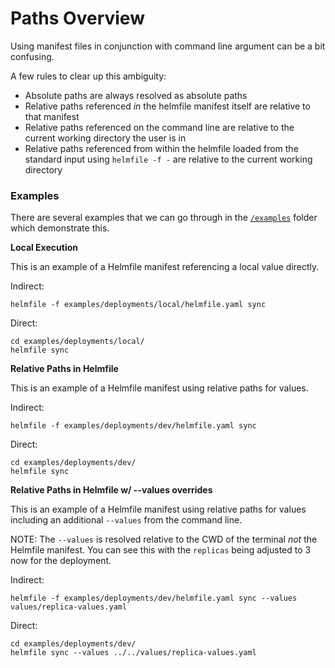 # Paths Overview

Using manifest files in conjunction with command line argument can be a bit confusing.

A few rules to clear up this ambiguity:

- Absolute paths are always resolved as absolute paths
- Relative paths referenced *in* the helmfile manifest itself are relative to that manifest
- Relative paths referenced on the command line are relative to the current working directory the user is in
- Relative paths referenced from within the helmfile loaded from the standard input using `helmfile -f -` are relative to the current working directory


### Examples

There are several examples that we can go through in the [`/examples`](../examples/) folder which demonstrate this.

**Local Execution**

This is an example of a Helmfile manifest referencing a local value directly.

Indirect:
```
helmfile -f examples/deployments/local/helmfile.yaml sync
```

Direct:
```
cd examples/deployments/local/
helmfile sync
```

**Relative Paths in Helmfile**

This is an example of a Helmfile manifest using relative paths for values.

Indirect:
```
helmfile -f examples/deployments/dev/helmfile.yaml sync
```

Direct:
```
cd examples/deployments/dev/
helmfile sync
```

**Relative Paths in Helmfile w/ --values overrides**

This is an example of a Helmfile manifest using relative paths for values including an additional `--values` from the command line.

NOTE: The `--values` is resolved relative to the CWD of the terminal *not* the Helmfile manifest.  You can see this with the `replicas` being adjusted to 3 now for the deployment.

Indirect:
```
helmfile -f examples/deployments/dev/helmfile.yaml sync --values values/replica-values.yaml
```

Direct:
```
cd examples/deployments/dev/
helmfile sync --values ../../values/replica-values.yaml
```
